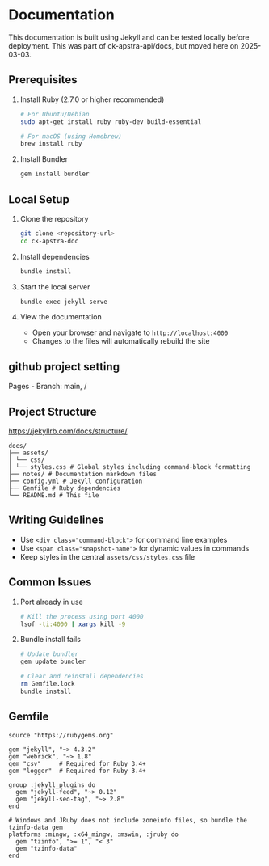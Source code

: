 # Documentation

This documentation is built using Jekyll and can be tested locally before deployment. This was part of ck-apstra-api/docs, but moved here on 2025-03-03.

## Prerequisites

1. Install Ruby (2.7.0 or higher recommended)
   ```bash
   # For Ubuntu/Debian
   sudo apt-get install ruby ruby-dev build-essential

   # For macOS (using Homebrew)
   brew install ruby
   ```

2. Install Bundler
   ```bash
   gem install bundler
   ```

## Local Setup

1. Clone the repository
   ```bash
   git clone <repository-url>
   cd ck-apstra-doc
   ```

2. Install dependencies
   ```bash
   bundle install
   ```

3. Start the local server
   ```bash
   bundle exec jekyll serve
   ```

4. View the documentation
   - Open your browser and navigate to `http://localhost:4000`
   - Changes to the files will automatically rebuild the site

## github project setting

Pages - Branch: main, /

## Project Structure

https://jekyllrb.com/docs/structure/

```
docs/
├── assets/
│ └── css/
│ └── styles.css # Global styles including command-block formatting
├── notes/ # Documentation markdown files
├── config.yml # Jekyll configuration
├── Gemfile # Ruby dependencies
└── README.md # This file
```

## Writing Guidelines

- Use `<div class="command-block">` for command line examples
- Use `<span class="snapshot-name">` for dynamic values in commands
- Keep styles in the central `assets/css/styles.css` file

## Common Issues

1. Port already in use
   ```bash
   # Kill the process using port 4000
   lsof -ti:4000 | xargs kill -9
   ```

2. Bundle install fails
   ```bash
   # Update bundler
   gem update bundler
   
   # Clear and reinstall dependencies
   rm Gemfile.lock
   bundle install
   ```

## Gemfile

```
source "https://rubygems.org"

gem "jekyll", "~> 4.3.2"
gem "webrick", "~> 1.8"
gem "csv"     # Required for Ruby 3.4+
gem "logger"  # Required for Ruby 3.4+

group :jekyll_plugins do
  gem "jekyll-feed", "~> 0.12"
  gem "jekyll-seo-tag", "~> 2.8"
end

# Windows and JRuby does not include zoneinfo files, so bundle the tzinfo-data gem
platforms :mingw, :x64_mingw, :mswin, :jruby do
  gem "tzinfo", ">= 1", "< 3"
  gem "tzinfo-data"
end
```
